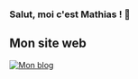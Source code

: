 ### Salut, moi c'est Mathias ! 👋 

## Mon site web
[![Mon blog](https://github-readme-stats.vercel.app/api/pin/?username=mathlry&repo=mathlry.github.io&show_owner=true)](https://github.com/MathLry/MathLry.github.io)
